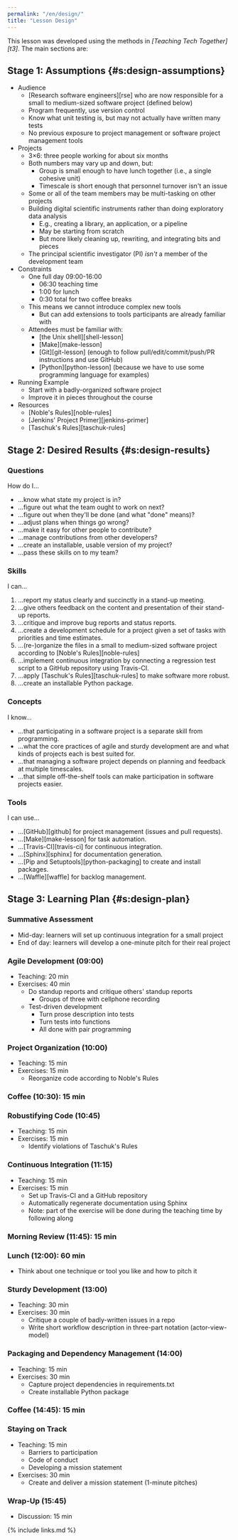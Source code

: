 ```yaml
---
permalink: "/en/design/"
title: "Lesson Design"
---
```


This lesson was developed using the methods in *[Teaching Tech Together][t3]*.
The main sections are:

## Stage 1: Assumptions {#s:design-assumptions}

-   Audience
    -   [Research software engineers][rse]
        who are now responsible for a small to medium-sized software project (defined below)
    -   Program frequently, use version control
    -   Know what unit testing is, but may not actually have written many tests
    -   No previous exposure to project management or software project management tools
-   Projects
    -   3×6: three people working for about six months
    -   Both numbers may vary up and down, but:
        -   Group is small enough to have lunch together (i.e., a single cohesive unit)
        -   Timescale is short enough that personnel turnover isn't an issue
    -   Some or all of the team members may be multi-tasking on other projects
    -   Building digital scientific instruments rather than doing exploratory data analysis
        -   E.g., creating a library, an application, or a pipeline
        -   May be starting from scratch
        -   But more likely cleaning up, rewriting, and integrating bits and pieces
    -   The principal scientific investigator (PI) *isn't* a member of the development team
-   Constraints
    -   One full day 09:00-16:00
        -   06:30 teaching time
        -   1:00 for lunch
        -   0:30 total for two coffee breaks
    -   This means we cannot introduce complex new tools
        -   But can add extensions to tools participants are already familiar with
    -   Attendees must be familiar with:
        -   [the Unix shell][shell-lesson]
        -   [Make][make-lesson]
        -   [Git][git-lesson] (enough to follow pull/edit/commit/push/PR instructions and use GitHub)
        -   [Python][python-lesson] (because we have to use some programming language for examples)
-   Running Example
    -   Start with a badly-organized software project
    -   Improve it in pieces throughout the course
-   Resources
    -   [Noble's Rules][noble-rules]
    -   [Jenkins' Project Primer][jenkins-primer]
    -   [Taschuk's Rules][taschuk-rules]

## Stage 2: Desired Results {#s:design-results}

### Questions

How do I...

-   ...know what state my project is in?
-   ...figure out what the team ought to work on next?
-   ...figure out when they'll be done (and what "done" means)?
-   ...adjust plans when things go wrong?
-   ...make it easy for other people to contribute?
-   ...manage contributions from other developers?
-   ...create an installable, usable version of my project?
-   ...pass these skills on to my team?

### Skills

I can...

1.  ...report my status clearly and succinctly in a stand-up meeting.
2.  ...give others feedback on the content and presentation of their stand-up reports.
3.  ...critique and improve bug reports and status reports.
4.  ...create a development schedule for a project
    given a set of tasks with priorities and time estimates.
5.  ...(re-)organize the files in a small to medium-sized software project
    according to [Noble's Rules][noble-rules]
6.  ...implement continuous integration by connecting
    a regression test script to a GitHub repository using Travis-CI.
7.  ...apply [Taschuk's Rules][taschuk-rules] to make software more robust.
8.  ...create an installable Python package.

### Concepts

I know...

-   ...that participating in a software project is a separate skill from programming.
-   ...what the core practices of agile and sturdy development are
    and what kinds of projects each is best suited for.
-   ...that managing a software project depends on planning and feedback at multiple timescales.
-   ...that simple off-the-shelf tools can make participation in software projects easier.

### Tools

I can use...

-   ...[GitHub][github] for project management (issues and pull requests).
-   ...[Make][make-lesson] for task automation.
-   ...[Travis-CI][travis-ci] for continuous integration.
-   ...[Sphinx][sphinx] for documentation generation.
-   ...[Pip and Setuptools][python-packaging] to create and install packages.
-   ...[Waffle][waffle] for backlog management.

## Stage 3: Learning Plan {#s:design-plan}

### Summative Assessment

-   Mid-day: learners will set up continuous integration for a small project
-   End of day: learners will develop a one-minute pitch for their real project

### Agile Development (09:00)

-   Teaching: 20 min
-   Exercises: 40 min
    -   Do standup reports and critique others' standup reports
        -   Groups of three with cellphone recording
    -   Test-driven development
        -   Turn prose description into tests
        -   Turn tests into functions
        -   All done with pair programming

### Project Organization (10:00)

-   Teaching: 15 min
-   Exercises: 15 min
    -   Reorganize code according to Noble's Rules

### Coffee (10:30): 15 min

### Robustifying Code (10:45)

-   Teaching: 15 min
-   Exercises: 15 min
    -   Identify violations of Taschuk's Rules

### Continuous Integration (11:15)

-   Teaching: 15 min
-   Exercises: 15 min
    -   Set up Travis-CI and a GitHub repository
    -   Automatically regenerate documentation using Sphinx
    -   Note: part of the exercise will be done during the teaching time by following along

### Morning Review (11:45): 15 min

### Lunch (12:00): 60 min

-   Think about one technique or tool you like and how to pitch it

### Sturdy Development (13:00)

-   Teaching: 30 min
-   Exercises: 30 min
    -   Critique a couple of badly-written issues in a repo
    -   Write short workflow description in three-part notation (actor-view-model)

### Packaging and Dependency Management (14:00)

-   Teaching: 15 min
-   Exercises: 30 min
    -   Capture project dependencies in requirements.txt
    -   Create installable Python package

### Coffee (14:45): 15 min

### Staying on Track

-   Teaching: 15 min
    -   Barriers to participation
    -   Code of conduct
    -   Developing a mission statement
-   Exercises: 30 min
    -   Create and deliver a mission statement (1-minute pitches)

### Wrap-Up (15:45)

-   Discussion: 15 min

{% include links.md %}
